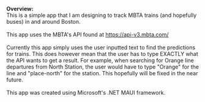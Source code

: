 **Overview:** <br/>
This is a simple app that I am designing to track MBTA trains (and hopefully buses) in and around Boston. <br/><br/>
This app uses the MBTA's API found at https://api-v3.mbta.com/ <br/><br/>
Currently this app simply uses the user inputted text to find the predictions for trains. This does however mean that the user has to type EXACTLY what the API wants to get a result. For example, when searching for Orange line departures from North Station, the user would have to type "Orange" for the line and "place-north" for the station. This hopefully will be fixed in the near future. <br/><br/>
This app was created using Microsoft's .NET MAUI framework. 
